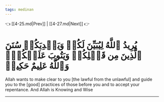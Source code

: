 ```yaml
---
tags: medinan
---
```


👈 [[4-25.md|Prev]] | [[4-27.md|Next]] 👉

# يُرِيدُ ٱللَّهُ لِيُبَيِّنَ لَكُمۡ وَيَهۡدِيَكُمۡ سُنَنَ ٱلَّذِينَ مِن قَبۡلِكُمۡ وَيَتُوبَ عَلَيۡكُمۡۗ وَٱللَّهُ عَلِيمٌ حَكِيمٞ

Allah wants to make clear to you [the lawful from the unlawful] and guide you to the [good] practices of those before you and to accept your repentance. And Allah is Knowing and Wise

---

